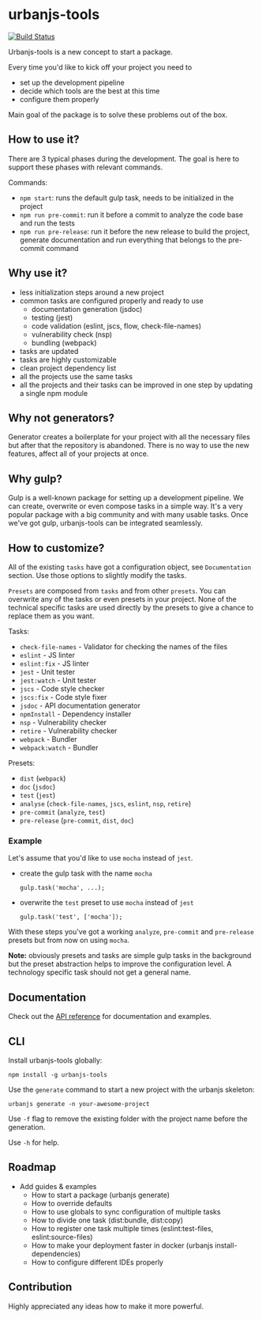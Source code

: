 # urbanjs-tools
[![Build Status](https://travis-ci.org/urbanjs/tools.svg?branch=master)](https://travis-ci.org/urbanjs/tools)

Urbanjs-tools is a new concept to start a package.

Every time you'd like to kick off your project you
need to
- set up the development pipeline
- decide which tools are the best at this time
- configure them properly

Main goal of the package is to solve these problems out of the box.

## How to use it?

There are 3 typical phases during the development. The goal is here to support
these phases with relevant commands.

Commands:
- `npm start`: runs the default gulp task, needs to be initialized in the project
- `npm run pre-commit`: run it before a commit to analyze the code base and run the tests
- `npm run pre-release`: run it before the new release to build the project,
generate documentation and run everything that belongs to the pre-commit command

## Why use it?
- less initialization steps around a new project
- common tasks are configured properly and ready to use
    - documentation generation (jsdoc)
    - testing (jest)
    - code validation (eslint, jscs, flow, check-file-names)
    - vulnerability check (nsp)
    - bundling (webpack)
- tasks are updated
- tasks are highly customizable
- clean project dependency list
- all the projects use the same tasks
- all the projects and their tasks can be improved in one step
  by updating a single npm module

## Why not generators?

Generator creates a boilerplate for your project
with all the necessary files but after that the
repository is abandoned. There is no way to use
the new features, affect all of your projects at once.

## Why gulp?

Gulp is a well-known package for setting up a
development pipeline. We can create, overwrite
or even compose tasks in a simple way.
It's a very popular package with a big community
and with many usable tasks. Once we've got gulp,
urbanjs-tools can be integrated seamlessly.

## How to customize?
All of the existing ```tasks``` have got a configuration object, see ```Documentation``` section.
Use those options to slightly modify the tasks.

```Presets``` are composed from ```tasks``` and from other ```presets```.
You can overwrite any of the tasks or even presets in your project. None
of the technical specific tasks are used directly by the presets
to give a chance to replace them as you want.

Tasks:
- ```check-file-names``` - Validator for checking the names of the files
- ```eslint``` - JS linter
- ```eslint:fix``` - JS linter
- ```jest``` - Unit tester
- ```jest:watch``` - Unit tester
- ```jscs``` - Code style checker
- ```jscs:fix``` - Code style fixer
- ```jsdoc``` - API documentation generator
- ```npmInstall``` - Dependency installer
- ```nsp``` - Vulnerability checker
- ```retire``` - Vulnerability checker
- ```webpack``` - Bundler
- ```webpack:watch``` - Bundler

Presets:
- ```dist``` (```webpack```)
- ```doc``` (```jsdoc```)
- ```test``` (```jest```)
- ```analyse``` (```check-file-names```, ```jscs```, ```eslint```, ```nsp```, ```retire```)
- ```pre-commit``` (```analyze```, ```test```)
- ```pre-release``` (```pre-commit```, ```dist```, ```doc```)

### Example
Let's assume that you'd like to use ```mocha``` instead of ```jest```.
- create the gulp task with the name ```mocha```

    ```gulp.task('mocha', ...);```
- overwrite the ```test``` preset to use ```mocha``` instead of ```jest```

    ```gulp.task('test', ['mocha']);```

With these steps you've got a working ```analyze```,
```pre-commit``` and ```pre-release``` presets but from now on
using ```mocha```.

**Note:**
obviously presets and tasks are simple gulp tasks in the background
but the preset abstraction helps to improve the configuration level.
A technology specific task should not get a general name.

## Documentation
Check out the [API reference](http://urbanjs.github.io/tools/)
for documentation and examples.

## CLI
Install urbanjs-tools globally:

```npm install -g urbanjs-tools```

Use the ```generate``` command to start a
new project with the urbanjs skeleton:

```urbanjs generate -n your-awesome-project```

Use ```-f``` flag to remove the existing folder with
the project name before the generation.

Use ```-h``` for help.

## Roadmap
- Add guides & examples
    - How to start a package (urbanjs generate)
    - How to override defaults
    - How to use globals to sync configuration of multiple tasks
    - How to divide one task (dist:bundle, dist:copy)
    - How to register one task multiple times (eslint:test-files, eslint:source-files)
    - How to make your deployment faster in docker (urbanjs install-dependencies)
    - How to configure different IDEs properly

## Contribution
Highly appreciated any ideas how to make it more powerful.
